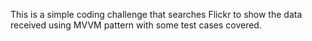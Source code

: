 This is a simple coding challenge that searches Flickr to show the data received using MVVM pattern with some test cases covered.
